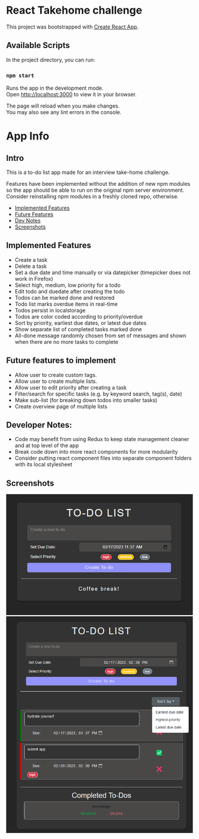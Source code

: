# React Takehome challenge

This project was bootstrapped with [Create React App](https://github.com/facebook/create-react-app).

## Available Scripts

In the project directory, you can run:

### `npm start`

Runs the app in the development mode.\
Open [http://localhost:3000](http://localhost:3000) to view it in your browser.

The page will reload when you make changes.\
You may also see any lint errors in the console.

# App Info

## Intro

This is a to-do list app made for an interview take-home challenge.

Features have been implemented without the addition of new npm modules so the app should be able to run on the original npm server environment. Consider reinstalling npm modules in a freshly cloned repo, otherwise.

- [Implemented Features](#implemented-features)
- [Future Features](#future-features-to-implement)
- [Dev Notes](#developer-notes)
- [Screenshots](#screenshots)

## Implemented Features
- Create a task
- Delete a task
- Set a due date and time manually or via datepicker (timepicker does not work in Firefox)
- Select high, medium, low priority for a todo
- Edit todo and duedate after creating the todo
- Todos can be marked done and restored
- Todo list marks overdue items in real-time
- Todos persist in localstorage
- Todos are color coded according to priority/overdue
- Sort by priority, earliest due dates, or latest due dates
- Show separate list of completed tasks marked done
- All-done message randomly chosen from set of messages and shown when there are no more tasks to complete

## Future features to implement
- Allow user to create custom tags.
- Allow user to create multiple lists.
- Allow user to edit priority after creating a task
- Filter/search for specific tasks (e.g. by keyword search, tag(s), date)
- Make sub-list (for breaking down todos into smaller tasks)
- Create overview page of multiple lists

## Developer Notes:
- Code may benefit from using Redux to keep state management cleaner and at top level of the app
- Break code down into more react components for more modularity
- Consider putting react component files into separate component folders with its local stylesheet

## Screenshots
![Screenshot](./public/todolistempty.png)
![Screenshot](./public/actionshot.png)
